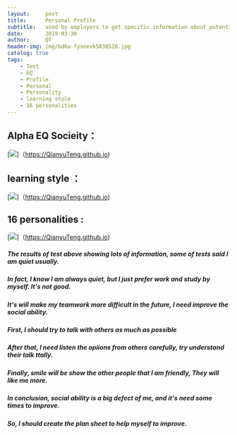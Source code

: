 ```yaml
---
layout:     post
title:      Personal Profile
subtitle:   used by employers to get specific information about potential employees.
date:       2019-03-30
author:     QT
header-img: img/bd6a-fysnevk5838528.jpg 
catalog: true
tags:
    - Test
    - EQ
    - Profile
    - Personal
    - Personality
    - learning style
    - 16 personalities
---
```


## Alpha EQ Socieity：

[![]( https://github.com/QianyuTeng/QianyuTeng.github.io/blob/master/img/1554006182672.jpg)]（https://QianyuTeng.github.io) 

## learning style ：

[![]( https://github.com/QianyuTeng/QianyuTeng.github.io/blob/master/img/1553928866155.jpg)]（https://QianyuTeng.github.io) 

## 16 personalities :

[![]( https://github.com/QianyuTeng/QianyuTeng.github.io/blob/master/img/1554005514060.jpg)]（https://QianyuTeng.github.io) 

##### The results of test above showing lots of information, some of tests said I am quiet usually.
##### In fact, I know I am always quiet, but I just prefer work and study by myself. It's not good.
##### It's will make my teamwork more difficult in the future, I need improve the social ability.
##### First, I should try to talk with others as much as possible
##### After that, I need listen the opiions from others carefully, try understand their talk ttally.
##### Finally, smile will be show the other people that I am friendly, They will like me more.
##### In conclusion, social ability is a big defect of me, and it's need some times to improve.
##### So, I should create the plan sheet to help myself to improve.
 
